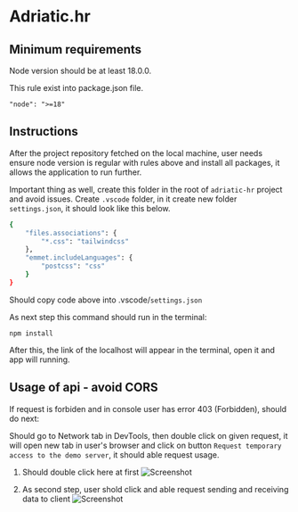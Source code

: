 # Adriatic.hr

## Minimum requirements

Node version should be at least 18.0.0.

This rule exist into package.json file.

`"node": ">=18"`

## Instructions

After the project repository fetched on the local machine, user needs ensure node version is regular with rules above and install all packages, it allows the application to run further.

Important thing as well, create this folder in the root of `adriatic-hr` project and avoid issues.
Create `.vscode` folder, in it create new folder `settings.json`, it should look like this below.

```bash
{
    "files.associations": {
        "*.css": "tailwindcss"
    },
    "emmet.includeLanguages": {
        "postcss": "css"
    }
}
```

Should copy code above into .vscode/`settings.json`

As next step this command should run in the terminal:

`npm install`

After this, the link of the localhost will appear in the terminal, open it and app will running.

## Usage of api - avoid CORS

If request is forbiden and in console user has error 403 (Forbidden), should do next:

Should go to Network tab in DevTools, then double click on given request, it will open new tab in user's browser and click on button `Request temporary access to the demo server`, it should able request usage.

1. Should double click here at first
   ![Screenshot]('./../src/assets/screenshots/adriatic-screenshot-01.png')

2. As second step, user shold click and able request sending and receiving data to client
   ![Screenshot]('./../src/assets/screenshots/adriatic-screenshot.png')
